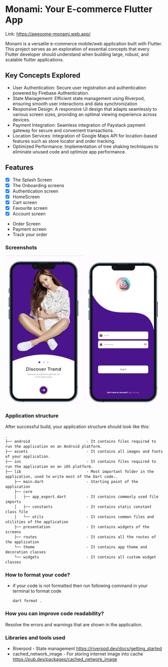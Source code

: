 # Monami: Your E-commerce Flutter App
Link: https://awesome-monami.web.app/

Monami is a versatile e-commerce mobile/web application built with Flutter. This project serves as an exploration of essential concepts that every Flutter developer should understand when building large, robust, and scalable flutter applications.

## Key Concepts Explored

- User Authentication: Secure user registration and authentication powered by Firebase Authentication.
- State Management: Efficient state management using Riverpod, ensuring smooth user interactions and data synchronization
- Responsive Design: A responsive UI design that adapts seamlessly to various screen sizes, providing an optimal viewing experience across devices.
- Payment Integration: Seamless integration of Paystack payment gateway for secure and convenient transactions.
- Location Services: Integration of Google Maps API for location-based features such as store locator and order tracking.
- Optimized Performance: Implementation of tree shaking techniques to eliminate unused code and optimize app performance.

## Features

- [x] The Splash Screen
- [x] The Onboarding screens
- [x] Authentication screen
- [x] HomeScreen
- [x] Cart screen
- [x] Favourite screen
- [x] Account screen
- Order Screen
- Payment screen
- Track your order

### Screenshots

<img src="screens/onb.png" width="250"><img src="screens/login.png" width="250">

### Application structure

After successful build, your application structure should look like this:

```
.
├── android                         - It contains files required to run the application on an Android platform.
├── assets                          - It contains all images and fonts of your application.
├── ios                             - It contains files required to run the application on an iOS platform.
├── lib                             - Most important folder in the application, used to write most of the Dart code..
    ├── main.dart                   - Starting point of the application
    ├── core
    │   ├── app_export.dart         - It contains commonly used file imports
    │   ├── constants               - It contains static constant class file
    │   └── utils                   - It contains common files and utilities of the application
    ├── presentation                - It contains widgets of the screens
    ├── routes                      - It contains all the routes of the application
    └── theme                       - It contains app theme and decoration classes
    └── widgets                     - It contains all custom widget classes
```

### How to format your code?

- if your code is not formatted then run following command in your terminal to format code
  ```
  dart format .
  ```

### How you can improve code readability?

Resolve the errors and warnings that are shown in the application.

### Libraries and tools used

- Riverpod - State management
  https://riverpod.dev/docs/getting_started
- cached_network_image - For storing internet image into cache
  https://pub.dev/packages/cached_network_image

